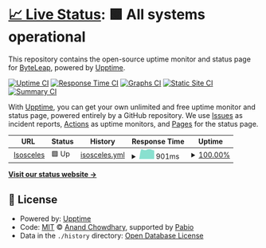 # [📈 Live Status](https://status.athenacopilot.ai): <!--live status--> **🟩 All systems operational**

This repository contains the open-source uptime monitor and status page for [ByteLeap](https://byteleap.co), powered by [Upptime](https://github.com/upptime/upptime).

[![Uptime CI](https://github.com/byteleaphq/athena-status/workflows/Uptime%20CI/badge.svg)](https://github.com/byteleaphq/athena-status/actions?query=workflow%3A%22Uptime+CI%22)
[![Response Time CI](https://github.com/byteleaphq/athena-status/workflows/Response%20Time%20CI/badge.svg)](https://github.com/byteleaphq/athena-status/actions?query=workflow%3A%22Response+Time+CI%22)
[![Graphs CI](https://github.com/byteleaphq/athena-status/workflows/Graphs%20CI/badge.svg)](https://github.com/byteleaphq/athena-status/actions?query=workflow%3A%22Graphs+CI%22)
[![Static Site CI](https://github.com/byteleaphq/athena-status/workflows/Static%20Site%20CI/badge.svg)](https://github.com/byteleaphq/athena-status/actions?query=workflow%3A%22Static+Site+CI%22)
[![Summary CI](https://github.com/byteleaphq/athena-status/workflows/Summary%20CI/badge.svg)](https://github.com/byteleaphq/athena-status/actions?query=workflow%3A%22Summary+CI%22)

With [Upptime](https://upptime.js.org), you can get your own unlimited and free uptime monitor and status page, powered entirely by a GitHub repository. We use [Issues](https://github.com/byteleaphq/athena-status/issues) as incident reports, [Actions](https://github.com/byteleaphq/athena-status/actions) as uptime monitors, and [Pages](https://status.athenacopilot.ai) for the status page.

<!--start: status pages-->
<!-- This summary is generated by Upptime (https://github.com/upptime/upptime) -->
<!-- Do not edit this manually, your changes will be overwritten -->
<!-- prettier-ignore -->
| URL | Status | History | Response Time | Uptime |
| --- | ------ | ------- | ------------- | ------ |
| <img alt="" src="https://icons.duckduckgo.com/ip3/app.isosceles.ai.ico" height="13"> [Isosceles](https://app.isosceles.ai) | 🟩 Up | [isosceles.yml](https://github.com/anshg1214/athena-status/commits/HEAD/history/isosceles.yml) | <details><summary><img alt="Response time graph" src="./graphs/isosceles/response-time-week.png" height="20"> 901ms</summary><br><a href="https://status.athenacopilot.ai/history/isosceles"><img alt="Response time 949" src="https://img.shields.io/endpoint?url=https%3A%2F%2Fraw.githubusercontent.com%2Fanshg1214%2Fathena-status%2FHEAD%2Fapi%2Fisosceles%2Fresponse-time.json"></a><br><a href="https://status.athenacopilot.ai/history/isosceles"><img alt="24-hour response time 869" src="https://img.shields.io/endpoint?url=https%3A%2F%2Fraw.githubusercontent.com%2Fanshg1214%2Fathena-status%2FHEAD%2Fapi%2Fisosceles%2Fresponse-time-day.json"></a><br><a href="https://status.athenacopilot.ai/history/isosceles"><img alt="7-day response time 901" src="https://img.shields.io/endpoint?url=https%3A%2F%2Fraw.githubusercontent.com%2Fanshg1214%2Fathena-status%2FHEAD%2Fapi%2Fisosceles%2Fresponse-time-week.json"></a><br><a href="https://status.athenacopilot.ai/history/isosceles"><img alt="30-day response time 948" src="https://img.shields.io/endpoint?url=https%3A%2F%2Fraw.githubusercontent.com%2Fanshg1214%2Fathena-status%2FHEAD%2Fapi%2Fisosceles%2Fresponse-time-month.json"></a><br><a href="https://status.athenacopilot.ai/history/isosceles"><img alt="1-year response time 949" src="https://img.shields.io/endpoint?url=https%3A%2F%2Fraw.githubusercontent.com%2Fanshg1214%2Fathena-status%2FHEAD%2Fapi%2Fisosceles%2Fresponse-time-year.json"></a></details> | <details><summary><a href="https://status.athenacopilot.ai/history/isosceles">100.00%</a></summary><a href="https://status.athenacopilot.ai/history/isosceles"><img alt="All-time uptime 100.00%" src="https://img.shields.io/endpoint?url=https%3A%2F%2Fraw.githubusercontent.com%2Fanshg1214%2Fathena-status%2FHEAD%2Fapi%2Fisosceles%2Fuptime.json"></a><br><a href="https://status.athenacopilot.ai/history/isosceles"><img alt="24-hour uptime 100.00%" src="https://img.shields.io/endpoint?url=https%3A%2F%2Fraw.githubusercontent.com%2Fanshg1214%2Fathena-status%2FHEAD%2Fapi%2Fisosceles%2Fuptime-day.json"></a><br><a href="https://status.athenacopilot.ai/history/isosceles"><img alt="7-day uptime 100.00%" src="https://img.shields.io/endpoint?url=https%3A%2F%2Fraw.githubusercontent.com%2Fanshg1214%2Fathena-status%2FHEAD%2Fapi%2Fisosceles%2Fuptime-week.json"></a><br><a href="https://status.athenacopilot.ai/history/isosceles"><img alt="30-day uptime 100.00%" src="https://img.shields.io/endpoint?url=https%3A%2F%2Fraw.githubusercontent.com%2Fanshg1214%2Fathena-status%2FHEAD%2Fapi%2Fisosceles%2Fuptime-month.json"></a><br><a href="https://status.athenacopilot.ai/history/isosceles"><img alt="1-year uptime 100.00%" src="https://img.shields.io/endpoint?url=https%3A%2F%2Fraw.githubusercontent.com%2Fanshg1214%2Fathena-status%2FHEAD%2Fapi%2Fisosceles%2Fuptime-year.json"></a></details>

<!--end: status pages-->

[**Visit our status website →**](https://status.athenacopilot.ai)

## 📄 License

- Powered by: [Upptime](https://github.com/upptime/upptime)
- Code: [MIT](./LICENSE) © [Anand Chowdhary](https://anandchowdhary.com), supported by [Pabio](https://pabio.com)
- Data in the `./history` directory: [Open Database License](https://opendatacommons.org/licenses/odbl/1-0/)
